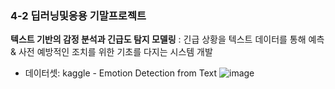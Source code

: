 ### 4-2 딥러닝및응용 기말프로젝트

**텍스트 기반의 감정 분석과 긴급도 탐지 모델링**
: 긴급 상황을 텍스트 데이터를 통해 예측 & 사전 예방적인 조치를 위한 기초를 다지는 시스템 개발
- 데이터셋: kaggle - Emotion Detection from Text
![image](https://github.com/user-attachments/assets/6b4a62e8-a3ed-4df2-ae32-d8412b05bfc5)
